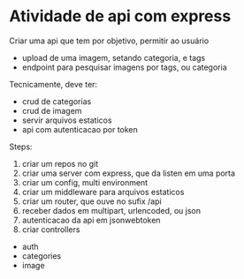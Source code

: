 # Atividade de api com express

Criar uma api que tem por objetivo, permitir ao usuário

- upload de uma imagem, setando categoria, e tags
- endpoint para pesquisar imagens por tags, ou categoria

Tecnicamente, deve ter:
- crud de categorias
- crud de imagem
- servir arquivos estaticos
- api com autenticacao por token


Steps:


1. criar um repos no git
2. criar uma server com express, que da listen em uma porta
3. criar um config, multi environment
4. criar um middleware para arquivos estaticos
5. criar um router, que ouve no sufix /api
6. receber dados em multipart, urlencoded, ou json
7. autenticacao da api em jsonwebtoken
8. criar controllers
  * auth
  * categories
  * image
